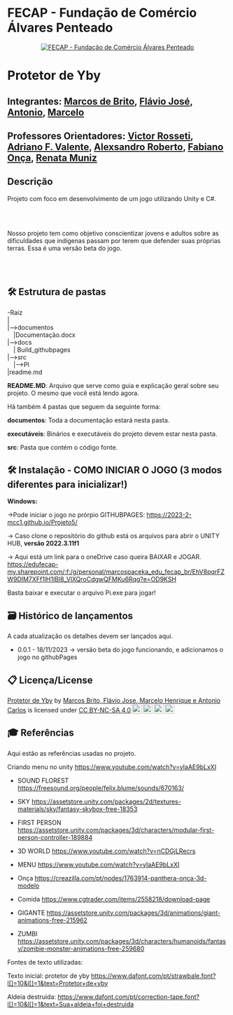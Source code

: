 # FECAP - Fundação de Comércio Álvares Penteado

<p align="center">
<a href= "https://www.fecap.br/"><img src="https://encrypted-tbn0.gstatic.com/images?q=tbn:ANd9GcRhZPrRa89Kma0ZZogxm0pi-tCn_TLKeHGVxywp-LXAFGR3B1DPouAJYHgKZGV0XTEf4AE&usqp=CAU" alt="FECAP - Fundação de Comércio Álvares Penteado" border="0"></a>
</p>

# Protetor de Yby

## Integrantes: <a href="https://www.linkedin.com/in/marcos-debrito/">Marcos de Brito</a>, <a href="#">Flávio José</a>, <a href="#">Antonio</a>, <a href="#">Marcelo</a>


## Professores Orientadores: <a href="https://www.linkedin.com/in/victorbarq/">Victor Rosseti</a>, <a href="https://www.linkedin.com/in/victorbarq/">Adriano F. Valente</a>, <a href="https://www.linkedin.com/in/victorbarq/">Alexsandro Roberto</a>, <a href="https://www.linkedin.com/in/fabiano-on%C3%A7a-3214a12/">Fabiano Onça</a>, <a href="https://www.linkedin.com/in/victorbarq/">Renata Muniz</a>

## Descrição

Projeto com foco em desenvolvimento de um jogo utilizando Unity e C#.

<br><br>

Nosso projeto tem como objetivo conscientizar jovens e adultos sobre as dificuldades que indigenas passam por terem que defender suas próprias terras. Essa é uma versão beta do jogo.

<br><br>


## 🛠 Estrutura de pastas

-Raiz<br>
|<br>
|-->documentos<br>
  &emsp;|Documentação.docx<br>
|-->docs<br>
  &emsp;| Build_githubpages<br>
|-->src<br>
  &emsp;|-->PI<br>
|readme.md<br>


<b>README.MD</b>: Arquivo que serve como guia e explicação geral sobre seu projeto. O mesmo que você está lendo agora.

Há também 4 pastas que seguem da seguinte forma:

<b>documentos</b>: Toda a documentação estará nesta pasta.

<b>executáveis</b>: Binários e executáveis do projeto devem estar nesta pasta.

<b>src</b>: Pasta que contém o código fonte.

## 🛠 Instalação - COMO INICIAR O JOGO (3 modos diferentes para inicializar!)

<b>Windows:</b>

->Pode iniciar o jogo no prórpio GITHUBPAGES:
https://2023-2-mcc1.github.io/Projeto5/


-> Caso clone o repositório do github está os arquivos para abrir o UNITY HUB, **versão 2022.3.11f1**


-> Aqui está um link para o oneDrive caso queira BAIXAR e JOGAR.
https://edufecap-my.sharepoint.com/:f:/g/personal/marcospaceka_edu_fecap_br/EhV8pqrFZW9DlM7XFf1lH1IBl8_VlXQroCdgwQFMKu6Rqg?e=OD9KSH

Basta baixar e executar o arquivo Pi.exe para jogar!



## 🗃 Histórico de lançamentos

A cada atualização os detalhes devem ser lançados aqui.

* 0.0.1 - 18/11/2023
  -> versão beta do jogo funcionando, e adicionamos o jogo no githubPages


## 📋 Licença/License

<p xmlns:cc="http://creativecommons.org/ns#" xmlns:dct="http://purl.org/dc/terms/"><a property="dct:title" rel="cc:attributionURL" href="https://github.com/2023-2-MCC1/Projeto5">Protetor de Yby</a> by <a rel="cc:attributionURL dct:creator" property="cc:attributionName" href="https://www.linkedin.com/in/marcos-brito-091a89265/">Marcos Brito, Flávio Jose, Marcelo Henrique e Antonio Carlos</a> is licensed under <a href="http://creativecommons.org/licenses/by-nc-sa/4.0/?ref=chooser-v1" target="_blank" rel="license noopener noreferrer" style="display:inline-block;">CC BY-NC-SA 4.0<img style="height:22px!important;margin-left:3px;vertical-align:text-bottom;" src="https://mirrors.creativecommons.org/presskit/icons/cc.svg?ref=chooser-v1"><img style="height:22px!important;margin-left:3px;vertical-align:text-bottom;" src="https://mirrors.creativecommons.org/presskit/icons/by.svg?ref=chooser-v1"><img style="height:22px!important;margin-left:3px;vertical-align:text-bottom;" src="https://mirrors.creativecommons.org/presskit/icons/nc.svg?ref=chooser-v1"><img style="height:22px!important;margin-left:3px;vertical-align:text-bottom;" src="https://mirrors.creativecommons.org/presskit/icons/sa.svg?ref=chooser-v1"></a></p>


## 🎓 Referências

Aqui estão as referências usadas no projeto.


Criando menu no unity
https://www.youtube.com/watch?v=yIaAE9bLxXI

- SOUND FLOREST
https://freesound.org/people/felix.blume/sounds/670163/

- SKY
https://assetstore.unity.com/packages/2d/textures-materials/sky/fantasy-skybox-free-18353

- FIRST PERSON
https://assetstore.unity.com/packages/3d/characters/modular-first-person-controller-189884
  
 - 3D WORLD
 https://www.youtube.com/watch?v=nCDGjLRecrs
 
 - MENU
 https://www.youtube.com/watch?v=yIaAE9bLxXI 
	
- Onça
https://creazilla.com/pt/nodes/1763914-panthera-onca-3d-modelo

- Comida 
https://www.cgtrader.com/items/2558218/download-page

- GIGANTE
https://assetstore.unity.com/packages/3d/animations/giant-animations-free-215962 

- ZUMBI
https://assetstore.unity.com/packages/3d/characters/humanoids/fantasy/zombie-monster-animations-free-259680


Fontes de texto utilizadas:

Texto inicial: protetor de yby 
https://www.dafont.com/pt/strawbale.font?l[]=10&l[]=1&text=Protetor+de+yby

Aldeia destruida:
https://www.dafont.com/pt/correction-tape.font?l[]=10&l[]=1&text=Sua+aldeia+foi+destruida


